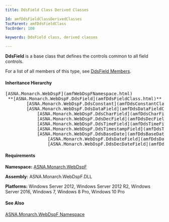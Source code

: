 ```yaml
---
title: DdsField Class Derived Classes

Id: amfDdsFieldClassDerivedClasses
TocParent: amfDdsFieldClass
TocOrder: 100

keywords: DdsField class, derived classes

---
```


**DdsField** is a base class that defines the controls common to all field controls.

For a list of all members of this type, see [DdsField Members](amfDdsFieldClassMembers.html).
<!--mine -->

#### Inheritance Hierarchy
<pre>[ASNA.Monarch.WebDspF](amfWebDspFNamespace.html)   
 **[ASNA.Monarch.WebDspF.DdsField](amfDdsFieldClass.html)**             
        [ASNA.Monarch.WebDspF.DdsConstant](amfDdsConstantClass.html)
        [ASNA.Monarch.WebDspF.DdsDataField](amfDdsDataFieldClass.html)
            [ASNA.Monarch.WebDspF.DdsCharField](amfDdsCharFieldClass.html)
            [ASNA.Monarch.WebDspF.DdsDecField](amfDdsDecFieldClass.html)
            [ASNA.Monarch.WebDspF.DdsTimeField](amfDdsTimeFieldClass.html)
            [ASNA.Monarch.WebDspF.DdsTimestampField](amfDdsTimeStampFieldClass.html)
            [ASNA.Monarch.WebDspF.DdsBaseDate](amfDdsBaseDateClass.html)         
                [ASNA.Monarch.WebDspF.DdsDateField](amfDdsDateFieldClass.html)
                [ASNA.Monarch.WebDspF.DdsDecDateField](amfDdsDecDateFieldClass.html)</pre>

<!-- -->

#### Requirements
**Namespace:** [ASNA.Monarch.WebDspF](amfWebDspFNamespace.html)

**Assembly:** ASNA.Monarch.WebDspF.DLL

**Platforms:** Windows Server 2012, Windows Server 2012 R2, Windows Server 2016, Windows 7, Windows 8 Pro, Windows 10 Pro

#### See Also
[ASNA.Monarch.WebDspF Namespace](amfWebDspFNamespace.html) 
